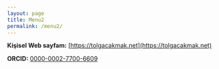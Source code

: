 ```yaml
---
layout: page
title: Menu2
permalink: /menu2/
---
```


 **Kişisel Web sayfam:** [https://tolgacakmak.net](https://tolgacakmak.net)
 
 **ORCID:** [0000-0002-7700-6609](https://orcid.org/0000-0002-7700-6609)
 

